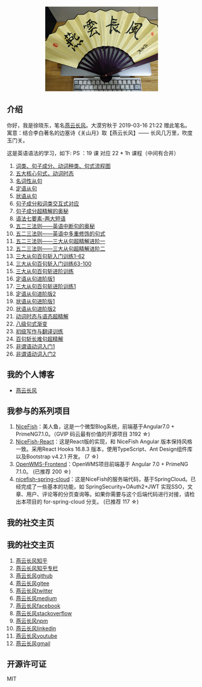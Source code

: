 <p align="center">
    <img width="300" src="src/assets/img/yanyunchangfeng.png">
</p>

##  介绍
你好，我是徐晓东，笔名[燕云长风](https://yanyunchangfeng.com)。大漠穷秋于 2019-03-16 21:22 赠此笔名。   
寓意：结合李白著名的边塞诗《关山月》取【燕云长风】—— 长风几万里，吹度玉门关。

这是英语语法的学习，如下:
  PS ：19 课 对应 22 * 1h 课程（中间有合并）
1.  [词类、句子成分、动词种类、句式流程图](src/assets/img/lesson1.png) 
2.  [五大核心句式，动词时态](src/assets/img/lesson2.png)   
3.  [名词性从句](src/assets/img/lesson3.png) 
4.  [定语从句](src/assets/img/lesson4.png)   
5.  [状语从句](src/assets/img/lesson5.png)   
6.  [句子成分和词类交互式对应](src/assets/img/lesson6.png)   
7.  [句子成分超精解的奥秘](src/assets/img/lesson7.png)   
8.  [语法七要素-两大短语](src/assets/img/lesson8.png)   
9.  [五二三法则——英语中断句的奥秘](src/assets/img/lesson9.png)   
10. [五二三法则——英语中多重修饰的句式](src/assets/img/lesson10.png)   
11. [五二三法则——三大从句超精解进阶一](src/assets/img/lesson11.png)   
12. [五二三法则——三大从句超精解进阶二](src/assets/img/lesson12.png)   
13. [三大从句百句斩入门训练1-62](src/assets/img/lesson13.png)   
14. [三大从句百句斩入门训练63-100](src/assets/img/lesson14.png)   
15. [三大从句百句斩进阶训练](src/assets/img/lesson15.png)   
16. [定语从句进阶版1](src/assets/img/lesson16.png)   
17. [三大从句百句斩进阶训练1](src/assets/img/lesson17.png)   
18. [定语从句进阶版2](src/assets/img/lesson18.png)   
19. [状语从句进阶版1](src/assets/img/lesson19.png)   
23. [状语从句进阶版2](src/assets/img/lesson23.png)   
24. [动词时态与语态超精解](src/assets/img/lesson24.png)   
25. [八级句式渐变](src/assets/img/lesson25.png)   
26. [初级写作与翻译训练](src/assets/img/lesson26.png)   
27. [百句斩长难句超精解](src/assets/img/lesson27.png)   
28. [非谓语动词入门1](src/assets/img/lesson28.png)   
29. [非谓语动词入门2](src/assets/img/lesson29.png)   


## 我的个人博客  

* [燕云长风](https://yanyunchangfeng.com) 

## 我参与的系列项目

1. [NiceFish]( https://gitee.com/mumu-osc/NiceFish)：美人鱼，这是一个微型Blog系统，前端基于Angular7.0 + PrimeNG7.1.0。（GVIP 码云最有价值的开源项目 3192 ☆)
2. [NiceFish-React](https://github.com/damoqiongqiu/NiceFish-React)：这是React版的实现，和 NiceFish Angular 版本保持风格一致。采用React Hooks 16.8.3 版本，使用TypeScript、Ant Design组件库以及Bootstrap v4.2.1 开发。  (7 ☆)
3. [OpenWMS-Frontend](https://gitee.com/mumu-osc/OpenWMS-Frontend)：OpenWMS项目前端基于 Angular 7.0 + PrimeNG 7.1.0。  (已推荐 200 ☆)
4. [nicefish-spring-cloud](https://gitee.com/mumu-osc/nicefish-spring-cloud)：这是NiceFish的服务端代码，基于SpringCloud。已经完成了一些基本的功能，如 SpringSecurity+OAuth2+JWT 实现SSO，文章、用户、评论等的分页查询等。如果你需要与这个后端代码进行对接，请检出本项目的 for-spring-cloud 分支。 (已推荐 117 ☆)
 
## 我的社交主页  

## 我的社交主页  

1.  [燕云长风知乎](https://zhihu.com/people/hbxyxuxiaodong)  
2.  [燕云长风知乎专栏](https://zhuanlan.zhihu.com/yanyunchangfeng) 
3.  [燕云长风github](https://github.com/yanyunchangfeng)  
4.  [燕云长风gitee](https://gitee.com/yanyunchangfeng)  
5.  [燕云长风twitter](https://twitter.com/yanyunchangfeng)  
6.  [燕云长风medium](https://medium.com/@yanyunchangfeng)  
7.  [燕云长风facebook](https://facebook.com/yanyunchangfeng)  
8.  [燕云长风stackoverflow](http://stackoverflow.com/users/11366314)  
9.  [燕云长风npm](https://npmjs.com/~yanyunchangfeng)  
10. [燕云长风linkedin](https://www.linkedin.com/in/yanyunchangfeng)  
11. [燕云长风youtube](https://www.youtube.com/channel/UCaz2-l8Bd8tTBf1q-2ww7VA)  
12. [燕云长风gmail](mailto:yanyunchangfeng@gamil.com)

## 开源许可证

MIT